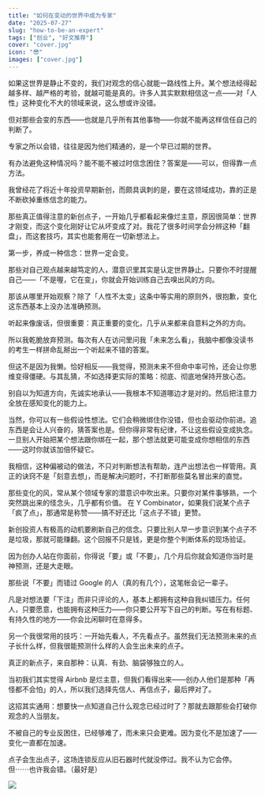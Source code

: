 ```yaml
---
title: "如何在变动的世界中成为专家"
date: "2025-07-27"
slug: "how-to-be-an-expert"
tags: ["创业", "好文推荐"]
cover: "cover.jpg"
icon: "😎"
images: ["cover.jpg"]
---
```

如果这世界是静止不变的，我们对观念的信心就能一路线性上升。某个想法经得起越多样、越严格的考验，就越可能是真的。许多人其实默默相信这一点——对「人性」这种变化不大的领域来说，这么想或许没错。



但对那些会变的东西——也就是几乎所有其他事物——你就不能再这样信任自己的判断了。



专家之所以会错，往往是因为他们精通的，是一个早已过期的世界。



有办法避免这种情况吗？能不能不被过时信念困住？答案是——可以，但得靠一点方法。



我曾经花了将近十年投资早期新创，而颇具讽刺的是，要在这领域成功，靠的正是不断砍掉重练信念的能力。



那些真正值得注意的新创点子，一开始几乎都看起来像烂主意，原因很简单：世界才刚变，而这个变化刚好让它从坏变成了对。我花了很多时间学会分辨这种「翻盘」，而这套技巧，其实也能套用在一切新想法上。



第一步，养成一种信念：世界一定会变。



那些对自己观点越来越笃定的人，潜意识里其实是认定世界静止。只要你不时提醒自己——「不是喔，它在变」，你就会开始训练自己去嗅出风的方向。



那该从哪里开始观察？除了「人性不太变」这条中等实用的原则外，很抱歉，变化这东西基本上没办法准确预测。



听起来像废话，但很重要：真正重要的变化，几乎从来都来自意料之外的方向。



所以我乾脆放弃预测。每次有人在访问里问我「未来怎么看」，我脑中都像没读书的考生一样拼命乱掰出一个听起来不错的答案。



但这不是因为我懒。恰好相反——我觉得，预测未来不但命中率可怜，还会让你思维变得僵硬。与其乱猜，不如选择更实际的策略：彻底、彻底地保持开放心态。



别自以为知道方向，先诚实地承认——我根本不知道哪边才是对的。然后把注意力全放在感知变化的能力上。



当然，你可以有一些假设性想法。它们会稍微绑住你没错，但也会驱动你前进。追东西是会让人兴奋的，猜答案也是。但你得非常有纪律，不让这些假设变成执念。
一旦别人开始把某个想法跟你绑在一起，那个想法就更可能变成你想相信的东西——这时你就该加倍怀疑它。



我相信，这种偏被动的做法，不只对判断想法有帮助，连产出想法也一样管用。真正的诀窍不是「刻意去想」，而是解决问题时，不打断那些莫名冒出来的直觉。



那些变化的风，常从某个领域专家的潜意识中吹出来。只要你对某件事够熟，一个突然跳出来的怪念头，几乎都有价值。
在 Y Combinator，如果我们说某个点子「疯了点」，那通常是称赞——搞不好还比「这点子不错」更赞。



新创投资人有极高的动机要刷新自己的信念。只要比别人早一步意识到某个点子不是垃圾，那就可能赚翻。这个回报不只是钱，更是你整个判断体系的现场验证。



因为创办人站在你面前，你得说「要」或「不要」，几个月后你就会知道你当时是神预测，还是大走眼。



那些说「不要」而错过 Google 的人（真的有几个），这笔帐会记一辈子。



凡是对想法要「下注」而非只评论的人，基本上都拥有这种自我纠错压力。任何人，只要愿意，也能拥有这种压力——你只要公开写下自己的判断。写在有标题、有持久性的地方——你会比闲聊时在意得多。



另一个我很常用的技巧：一开始先看人，不先看点子。虽然我们无法预测未来的点子长什么样，但我很能预测什么样的人会生出未来的点子。



真正的新点子，来自那种：认真、有劲、脑袋够独立的人。



当初我们其实觉得 Airbnb 是烂主意，但我们看得出来——创办人他们是那种「再怪都不会怕」的人，所以我们选择先信人、再信点子，最后押对了。



这招其实通用：想要快一点知道自己什么观念已经过时了？那就去跟那些会打破你观念的人当朋友。



不被自己的专业反困住，已经够难了，而未来只会更难。因为变化不是加速了——变化一直都在加速。



点子会生出点子，这场连锁反应从旧石器时代就没停过。我不认为它会停。
但⋯⋯也许我会错。（最好是）




![](https://prod-files-secure.s3.us-west-2.amazonaws.com/112d0858-5090-4d34-a606-b75eb8d65fd2/46476355-9cf3-4e99-9b7a-3531bc426380/1000202064.png?X-Amz-Algorithm=AWS4-HMAC-SHA256&X-Amz-Content-Sha256=UNSIGNED-PAYLOAD&X-Amz-Credential=ASIAZI2LB4666NDFEEYW%2F20250913%2Fus-west-2%2Fs3%2Faws4_request&X-Amz-Date=20250913T221046Z&X-Amz-Expires=3600&X-Amz-Security-Token=IQoJb3JpZ2luX2VjENb%2F%2F%2F%2F%2F%2F%2F%2F%2F%2FwEaCXVzLXdlc3QtMiJGMEQCIGRPJMaz9DOWXG2aq6CVJbp1WTmO0V3Ms4orr%2BKMt%2BMbAiBT50roxVBsE13Wyn6A%2Bk2%2FjIvNKGpKHDd5181JV%2Flzgir%2FAwhOEAAaDDYzNzQyMzE4MzgwNSIMl3oHU%2F0JgbzYPBbeKtwD6VDxkSe1oEFuPP%2FMqo3cXLziOAVp%2F8AoylArfmZ7z6LA87l3jz4rSMhOVBShYKjcKHa7mxZpGkfD1Yyv6F9m3YUw%2BZWItfwisr4wl%2FH9T37%2BVIvTP8kpNMxJQ9hJjVv0oeKo%2FAefTLaHWChf0XsKpKL1dnTfVOM2MA73A1C8MVHHe1f8lrjWAx5rSGY78cdTi2P%2BfBIoS%2F5VUUzbZQUNZAs2yDy7yZlfOEEKDzMTwJ5ba5enP92E7TYZZ6THVLCeZ6O9HY98%2B4%2FXgswJuV%2F%2BJJK6%2FNRyuFWngthUlRTsvneBRSCuwmBeXM2%2Bf%2FoKBNwr8X3MWVu7EIYPtCghXaVNoD74oZbb0e%2BfXp%2F3BcpFauXQjz7k29QAmgJUCwT9X3q8XD7LUvv7z91M%2BudBHCzpDvUKCi7t%2FAXQeH4IJ1qTaOeEMuS348n6zjK6UpM9MRqHOZQrWKfyA1rv%2FRCU3T3kn0Lz9desndTtpK8ULVy13ImbLL2pIBXlX9kOz%2B2yieYhE91xVNrI0rq4hcqjlVtkja9IILPP4Y2XlT4tAewLJRBB0loT1k2efqh1czOXeA4SmWTusMmbN%2BHH9NzQnLhi6igu2zv34%2Fd6DzMyBGLEoZnszF6VbLSSREKEohwwp8GXxgY6pgGrVdc5odzig0O2nOGMYi6F2g4sHHLF9yNrExvqmITAQF%2BwlMEYi26ncMX0EH4WP%2BSgWfRD7rPKeN4DrkY13XBkzLha7CeP3dphBXv9p1H6WWPvsA9GxFIJIoc1d1zl0exseh%2BZ88JsRVFSswi3DYRyA%2BVAuvwbnCTOMWNYaDkbZCa4sKhahxmcGHXn%2FURzcxW9pmERZ2CnX2tkw%2BvOLEbPIjCJsQKP&X-Amz-Signature=843efe2c576376ee8638f2666647082b534cf3c17de587e4dc0297df60426bf4&X-Amz-SignedHeaders=host&x-amz-checksum-mode=ENABLED&x-id=GetObject)


